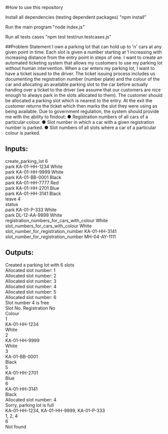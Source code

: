 #How to use this repository

Install all dependencies (testing dependent packages)
"npm install"

Run the main program
"node index.js"

Run all tests cases
"npm test test/run.testcases.js"


##Problem Statement
I own a parking lot that can hold up to 'n' cars at any given point in time. Each slot is
given a number starting at 1 increasing with increasing distance from the entry point
in steps of one. I want to create an automated ticketing system that allows my
customers to use my parking lot without human intervention.
When a car enters my parking lot, I want to have a ticket issued to the driver. The
ticket issuing process includes us documenting the registration number (number
plate) and the colour of the car and allocating an available parking slot to the car
before actually handing over a ticket to the driver (we assume that our customers are
nice enough to always park in the slots allocated to them). The customer should be
allocated a parking slot which is nearest to the entry. At the exit the customer returns
the ticket which then marks the slot they were using as being available.
Due to government regulation, the system should provide me with the ability to findout:
● Registration numbers of all cars of a particular colour.
● Slot number in which a car with a given registration number is parked.
● Slot numbers of all slots where a car of a particular colour is parked.


Inputs:
----------------------
create_parking_lot 6 <br />
park KA-01-HH-1234 White <br />
park KA-01-HH-9999 White <br />
park KA-01-BB-0001 Black <br />
park KA-01-HH-7777 Red <br />
park KA-01-HH-2701 Blue <br />
park KA-01-HH-3141 Black <br />
leave 4 <br />
status <br />
park KA-01-P-333 White <br />
park DL-12-AA-9999 White <br />
registration_numbers_for_cars_with_colour White <br />
slot_numbers_for_cars_with_colour White <br />
slot_number_for_registration_number KA-01-HH-3141 <br />
slot_number_for_registration_number MH-04-AY-1111 <br />

Outputs: 
------------------
Created a parking lot with 6 slots <br />
Allocated slot number: 1 <br />
Allocated slot number: 2 <br />
Allocated slot number: 3 <br />
Allocated slot number: 4 <br />
Allocated slot number: 5 <br />
Allocated slot number: 6 <br />
Slot number 4 is free <br />
Slot No. Registration No <br />
Colour <br />
1 <br />
KA-01-HH-1234 <br />
White <br />
2 <br />
KA-01-HH-9999 <br />
White <br />
3 <br />
KA-01-BB-0001 <br />
Black <br />
5 <br />
KA-01-HH-2701 <br />
Blue <br />
6 <br />
KA-01-HH-3141<br />
Black <br />
Allocated slot number: 4 <br />
Sorry, parking lot is full <br />
KA-01-HH-1234, KA-01-HH-9999, KA-01-P-333 <br />
1, 2, 4 <br />
6 <br />
Not found <br />
